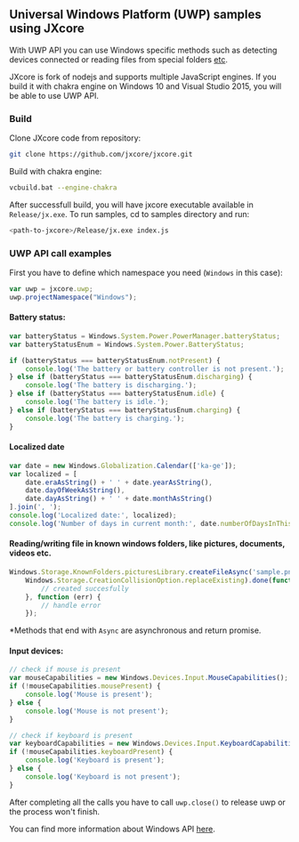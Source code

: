 ## Universal Windows Platform (UWP) samples using JXcore

With UWP API you can use Windows specific methods such as detecting devices connected or reading files from special folders [etc](https://msdn.microsoft.com/en-us/library/windows/apps/br211377.aspx).

JXcore is fork of nodejs and supports multiple JavaScript engines. If you build it with chakra engine on Windows 10 and Visual Studio 2015, you will be able to use UWP API.

### Build

Clone JXcore code from repository:

```bash
git clone https://github.com/jxcore/jxcore.git
```

Build with chakra engine:

```bash
vcbuild.bat --engine-chakra
```

After successfull build, you will have jxcore executable available in `Release/jx.exe`.
To run samples, cd to samples directory and run:

```bash
<path-to-jxcore>/Release/jx.exe index.js
```

### UWP API call examples

First you  have to define which namespace you need (`Windows` in this case):

```javascript
var uwp = jxcore.uwp;
uwp.projectNamespace("Windows");
```

#### Battery status:

```javascript
var batteryStatus = Windows.System.Power.PowerManager.batteryStatus;
var batteryStatusEnum = Windows.System.Power.BatteryStatus;

if (batteryStatus === batteryStatusEnum.notPresent) {
	console.log('The battery or battery controller is not present.');
} else if (batteryStatus === batteryStatusEnum.discharging) {
	console.log('The battery is discharging.');
} else if (batteryStatus === batteryStatusEnum.idle) {
	console.log('The battery is idle.');
} else if (batteryStatus === batteryStatusEnum.charging) {
	console.log('The battery is charging.');
}
```

#### Localized date

```javascript
var date = new Windows.Globalization.Calendar(['ka-ge']);
var localized = [
	date.eraAsString() + ' ' + date.yearAsString(),
	date.dayOfWeekAsString(),
	date.dayAsString() + ' ' + date.monthAsString()
].join(', ');
console.log('Localized date:', localized);
console.log('Number of days in current month:', date.numberOfDaysInThisMonth);
```

#### Reading/writing file in known windows folders, like pictures, documents, videos etc.

```javascript
Windows.Storage.KnownFolders.picturesLibrary.createFileAsync('sample.png',
	Windows.Storage.CreationCollisionOption.replaceExisting).done(function () {
		// created succesfully
	}, function (err) {
		// handle error
	});
```

*Methods that end with `Async` are asynchronous and return promise.

#### Input devices:

```javascript
// check if mouse is present
var mouseCapabilities = new Windows.Devices.Input.MouseCapabilities();
if (!mouseCapabilities.mousePresent) {
	console.log('Mouse is present');
} else {
	console.log('Mouse is not present');
}

// check if keyboard is present
var keyboardCapabilities = new Windows.Devices.Input.KeyboardCapabilities();
if (!mouseCapabilities.keyboardPresent) {
	console.log('Keyboard is present');
} else {
	console.log('Keyboard is not present');
}
```

After completing all the calls you have to call `uwp.close()` to release uwp or the process won't finish.

You can find more information about Windows API [here](https://msdn.microsoft.com/en-us/library/windows/apps/br211377.aspx).
